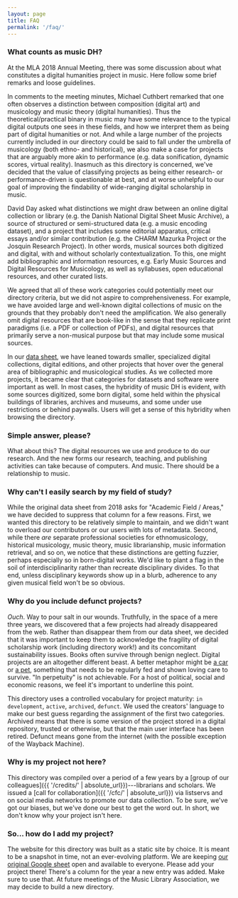 ```yaml
---
layout: page
title: FAQ
permalink: '/faq/'
---
```


### What counts as music DH?

At the MLA 2018 Annual Meeting, there was some discussion about what constitutes a digital humanities project in music. Here follow some brief remarks and loose guidelines. 

In comments to the meeting minutes, Michael Cuthbert remarked that one often observes a distinction between composition (digital art) and musicology and music theory (digital humanities). Thus the theoretical/practical binary in music may have some relevance to the typical digital outputs one sees in these fields, and how we interpret them as being part of digital humanities or not. And while a large number of the projects currently included in our directory could be said to fall under the umbrella of musicology (both ethno- and historical), we also make a case for projects that are arguably more akin to performance (e.g. data sonification, dynamic scores, virtual reality). Inasmuch as this directory is concerned, we've decided that the value of classifying projects as being either research- or performance-driven is questionable at best, and at worse unhelpful to our goal of improving the findability of wide-ranging digital scholarship in music. 

David Day asked what distinctions we might draw between an online digital collection or library (e.g. the Danish National Digital Sheet Music Archive), a source of structured or semi-structured data (e.g. a music encoding dataset), and a project that includes some editorial apparatus, critical essays and/or similar contribution (e.g. the CHARM Mazurka Project or the Josquin Research Project). In other words, musical sources both digitized and digital, with and without scholarly contextualization. To this, one might add bibliographic and information resources, e.g. Early Music Sources and Digital Resources for Musicology, as well as syllabuses, open educational resources, and other curated lists.

We agreed that all of these work categories could potentially meet our directory criteria, but we did not aspire to comprehensiveness. For example, we have avoided large and well-known digital collections of music on the grounds that they probably don't need the amplification. We also generally omit digital resources that are book-like in the sense that they replicate print paradigms (i.e. a PDF or collection of PDFs), and digital resources that primarily serve a non-musical purpose but that may include some musical sources. 

In our [data sheet](https://docs.google.com/spreadsheets/d/1UyCED16mYxo3XE4RuushxE7DWyqR_CNFecn0k79ldA4/edit?usp=sharing), we have leaned towards smaller, specialized digital collections, digital editions, and other projects that hover over the general area of bibliographic and musicological studies. As we collected more projects, it became clear that categories for datasets and software were important as well. In most cases, the hybridity of music DH is evident, with some sources digitized, some born digital, some held within the physical buildings of libraries, archives and museums, and some under use restrictions or behind paywalls. Users will get a sense of this hybridity when browsing the directory.  

### Simple answer, please?

What about this? The digital resources we use and produce to do our research. And the new forms our research, teaching, and publishing activities can take because of computers. And music. There should be a relationship to music.

### Why can't I easily search by my field of study?

While the original data sheet from 2018 asks for "Academic Field / Areas," we have decided to suppress that column for a few reasons. First, we wanted this directory to be relatively simple to maintain, and we didn't want to overload our contributors or our users with lots of metadata. Second, while there *are* separate professional societies for ethnomusicology, historical musicology, music theory, music librarianship, music information retrieval, and so on, we notice that these distinctions are getting fuzzier, perhaps especially so in born-digital works. We'd like to plant a flag in the soil of interdisciplinarity rather than recreate disciplinary divides. To that end, unless disciplinary keywords show up in a blurb, adherence to any given musical field won't be so obvious. 

### Why do you include defunct projects?

*Ouch*. Way to pour salt in our wounds. Truthfully, in the space of a mere three years, we discovered that a few projects had already disappeared from the web. Rather than disappear them from our data sheet, we decided that it was important to keep them to acknowledge the fragility of digital scholarship work (including directory work!) and its concomitant sustainability issues. Books often survive through benign neglect. Digital projects are an altogether different beast. A better metaphor might be [a car](https://twitter.com/quinnanya/status/1404826431176151042) or [a pet](https://dhhumanist.org/volume/35/245/), something that needs to be regularly fed and shown loving care to survive. "In perpetuity" is not achievable. For a host of political, social and economic reasons, we feel it's important to underline this point. 

This directory uses a controlled vocabulary for project maturity: `in development`, `active`, `archived`, `defunct`. We used the creators' language to make our best guess regarding the assignment of the first two categories. Archived means that there is some version of the project stored in a digital repository, trusted or otherwise, but that the main user interface has been retired. Defunct means gone from the internet (with the possible exception of the Wayback Machine).

### Why is my project not here?

This directory was compiled over a period of a few years by a [group of our colleagues]({{ '/credits/' | absolute_url}})---librarians and scholars. We issued a [call for collaboration]({{ '/cfc/' | absolute_url}}) via listservs and on social media networks to promote our data collection. To be sure, we've got our biases, but we've done our best to get the word out. In short, we don't know why your project isn't here. 

### So... how do I add my project?

The website for this directory was built as a static site by choice. It is meant to be a snapshot in time, not an ever-evolving platform. We are keeping [our original Google sheet](https://docs.google.com/spreadsheets/d/1UyCED16mYxo3XE4RuushxE7DWyqR_CNFecn0k79ldA4/edit?usp=sharing) open and available to everyone. Please add your project there! There's a column for the year a new entry was added. Make sure to use that. At future meetings of the Music Library Association, we may decide to build a new directory. 








